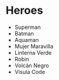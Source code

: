 # Heroes

* Superman
* Batman
* Aquaman
* Mujer Maravilla
* Linterna Verde
* Robin
* Volcán Negro
* Visula Code
